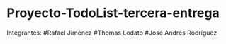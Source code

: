 # Proyecto-TodoList-tercera-entrega
Integrantes:
  #Rafael Jiménez
  #Thomas Lodato
  #José Andrés Rodríguez 
